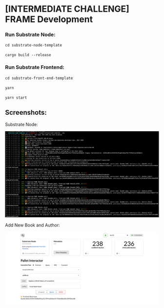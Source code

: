 # [INTERMEDIATE CHALLENGE] FRAME Development

### Run Substrate Node:

```
cd substrate-node-template

cargo build --release
```

### Run Substrate Frontend:

```
cd substrate-front-end-template

yarn

yarn start
```

## Screenshots:

Substrate Node:

![](https://github.com/nnnkit/hello_world/blob/master/frame-development/Screenshot%202020-11-01%20at%205.38.00%20PM.png?raw=true)

Add New Book and Author:

![](https://github.com/nnnkit/hello_world/blob/master/frame-development/Screenshot%202020-11-01%20at%205.37.26%20PM.png?raw=true)
